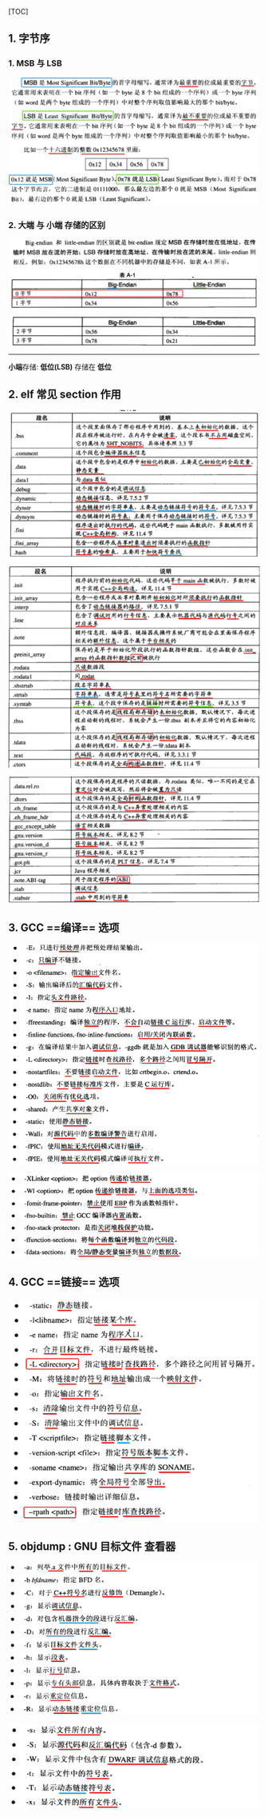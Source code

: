 [TOC]



## 1. 字节序

### 1. MSB 与 LSB

![](01.png)

### 2. 大端 与 小端 存储的区别

![](02.png)

![](03.png)

---

**小端**存储: **低位(LSB)** 存储在 **低位**



## 2. elf 常见 section 作用

![](04.png)

![](05.png)

![](06.png)



## 3. GCC ==编译== 选项

![](07.png)

![](08.png)



## 4. GCC ==链接== 选项

![](09.png)



## 5. objdump : GNU 目标文件 查看器

![](10.png)

![](11.png)



